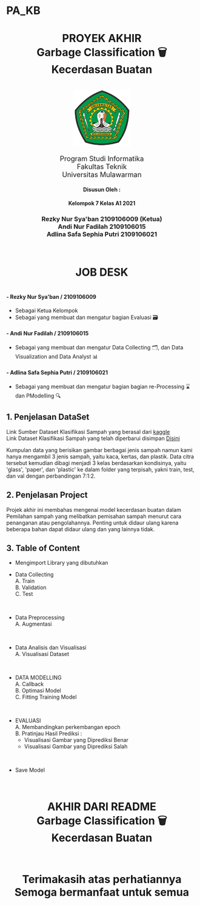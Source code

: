 # PA_KB
<div align="center">
    <h1>PROYEK AKHIR<br><b>Garbage Classification 🗑️</b><br><b>Kecerdasan Buatan</b></h1><br>
    <div>
        <a>
            <img src="Images/unmul.png" height="150">
        </a>
        <!-- <p><h2>Presented for :</h2></p>
        <a>
            <img src="Images/ascii.png" height="100">
        </a>
        <a>
            <img src="Images/labif.png" alt="unmul" height="100">
        </a><br><br> -->
        <div align="center">
            <p style="font-size: 18px;">
                Program Studi Informatika<br>
                Fakultas Teknik<br>
                Universitas Mulawarman
            </p>
        </div>
    </div>
</div>

<div align="center">
    <div>
        <p><h4>Disusun Oleh : </h4></p>
        <p><h4>Kelompok 7 Kelas A1 2021</h4></p>
        <div>
            <p><h3>
                Rezky Nur Sya'ban 2109106009 (Ketua)<br>
                Andi Nur Fadilah 2109106015<br>
                Adlina Safa Sephia Putri 2109106021
            </h3></p>
        </div>
    </div>
</div>
<br>
<div align="center">
<h1>JOB DESK<h1>
</div>

#### - Rezky Nur Sya'ban / 2109106009
<!-- [![raymond](https://github.com/kmyk/online-judge-template-generator/workflows/test/badge.svg)](https://github.com/Raymond211101) -->
- Sebagai Ketua Kelompok
- Sebagai yang membuat dan mengatur bagian Evaluasi 🗃️

#### - Andi Nur Fadilah / 2109106015
<!-- [![wendra](https://github.com/kmyk/online-judge-template-generator/workflows/test/badge.svg)](https://github.com/wendra08) -->
- Sebagai yang membuat dan mengatur Data Collecting 🗂️, dan Data Visualization and Data Analyst 📊 

#### - Adlina Safa Sephia Putri / 2109106021
<!-- [![sukoshi2](https://github.com/kmyk/online-judge-template-generator/workflows/test/badge.svg)](https://github.com/Sukoshi2) -->
- Sebagai yang membuat dan mengatur bagian bagian re-Processing ⌛ dan PModelling 🔍


## 1. Penjelasan DataSet
Link Sumber Dataset Klasifikasi Sampah yang berasal dari [kaggle](https://www.kaggle.com/datasets/asdasdasasdas/garbage-classification/code)<br> 
Link Dataset Klasifikasi Sampah yang telah diperbarui disimpan [Disini](https://drive.google.com/drive/folders/19n4_o_hunrj9GS1fPXFMMBPSwbEmhI7G?usp=sharing)<br>

Kumpulan data yang berisikan gambar berbagai jenis sampah namun kami hanya mengambil 3 jenis sampah, yaitu kaca, kertas, dan plastik. Data citra tersebut kemudian dibagi menjadi 3 kelas berdasarkan kondisinya, yaitu 'glass', 'paper', dan 'plastic' ke dalam folder yang terpisah, yakni train, test, dan val dengan perbandingan 7:1:2.

<!-- Tiap-tiap gambar berukuran 227 x 227 pixel dengan penggunaan warna RGB.  -->

<!-- Dataset dibagi menjadi berberapa Direktori atau Folder, dimana sistem akan mengenali atau klasifikasi mana gambar yang merupakan 'kaca', 'kertas', dan 'plastik'. -->

## 2. Penjelasan Project
Projek akhir ini membahas mengenai model kecerdasan buatan dalam Pemilahan sampah yang melibatkan pemisahan sampah menurut cara penanganan atau pengolahannya. Penting untuk didaur ulang karena beberapa bahan dapat didaur ulang dan yang lainnya tidak.



## 3. Table of Content
- Mengimport Library yang dibutuhkan <br>

- Data Collecting <br>
A. Train <br>
B. Validation <br>
C. Test <br>
<br>

- Data Preprocessing <br>
A. Augmentasi <br>
<br>

- Data Analisis dan Visualisasi <br>
A. Visualisasi Dataset<br>
<br>

- DATA MODELLING <br>
A. Callback <br>
B. Optimasi Model <br>
C. Fitting Training Model <br>
<br>

- EVALUASI <br>
A. Membandingkan perkembangan epoch <br>
B. Pratinjau Hasil Prediksi :  <br>
  - Visualisasi Gambar yang Diprediksi Benar <br>
  - Visualisasi Gambar yang Diprediksi Salah <br>
<br>

- Save Model
<br>
<div align="center">
<h1>AKHIR DARI README<br><b>Garbage Classification 🗑️</b><br><b>Kecerdasan Buatan</b></h1><br>
</div>
<div align="center">
<h1>Terimakasih atas perhatiannya<br><b>Semoga bermanfaat untuk semua<h1><br>
</div>
